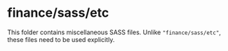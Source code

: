 # finance/sass/etc

This folder contains miscellaneous SASS files. Unlike `"finance/sass/etc"`, these files
need to be used explicitly.
